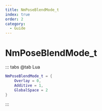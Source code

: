 ```yaml
---
title: NmPoseBlendMode_t
index: true
order: 2
category:
  - Guide
---
```


# NmPoseBlendMode_t
::: tabs
@tab Lua
```lua
NmPoseBlendMode_t = {
    Overlay = 0,
    Additive = 1,
    GlobalSpace = 2
}
```
:::